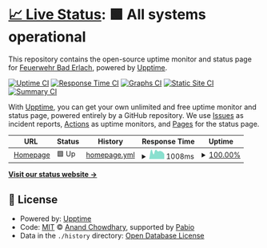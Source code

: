 # [📈 Live Status](https://status.feuerwehr-bad-erlach.at): <!--live status--> **🟩 All systems operational**

This repository contains the open-source uptime monitor and status page for [Feuerwehr Bad Erlach](https://www.feuerwehr-bad-erlach.at), powered by [Upptime](https://github.com/upptime/upptime).

[![Uptime CI](https://github.com/Feuerwehr-Bad-Erlach/status/workflows/Uptime%20CI/badge.svg)](https://github.com/Feuerwehr-Bad-Erlach/status/actions?query=workflow%3A%22Uptime+CI%22)
[![Response Time CI](https://github.com/Feuerwehr-Bad-Erlach/status/workflows/Response%20Time%20CI/badge.svg)](https://github.com/Feuerwehr-Bad-Erlach/status/actions?query=workflow%3A%22Response+Time+CI%22)
[![Graphs CI](https://github.com/Feuerwehr-Bad-Erlach/status/workflows/Graphs%20CI/badge.svg)](https://github.com/Feuerwehr-Bad-Erlach/status/actions?query=workflow%3A%22Graphs+CI%22)
[![Static Site CI](https://github.com/Feuerwehr-Bad-Erlach/status/workflows/Static%20Site%20CI/badge.svg)](https://github.com/Feuerwehr-Bad-Erlach/status/actions?query=workflow%3A%22Static+Site+CI%22)
[![Summary CI](https://github.com/Feuerwehr-Bad-Erlach/status/workflows/Summary%20CI/badge.svg)](https://github.com/Feuerwehr-Bad-Erlach/status/actions?query=workflow%3A%22Summary+CI%22)

With [Upptime](https://upptime.js.org), you can get your own unlimited and free uptime monitor and status page, powered entirely by a GitHub repository. We use [Issues](https://github.com/Feuerwehr-Bad-Erlach/status/issues) as incident reports, [Actions](https://github.com/Feuerwehr-Bad-Erlach/status/actions) as uptime monitors, and [Pages](https://status.feuerwehr-bad-erlach.at) for the status page.

<!--start: status pages-->
<!-- This summary is generated by Upptime (https://github.com/upptime/upptime) -->
<!-- Do not edit this manually, your changes will be overwritten -->
<!-- prettier-ignore -->
| URL | Status | History | Response Time | Uptime |
| --- | ------ | ------- | ------------- | ------ |
| <img alt="" src="https://www.feuerwehr-bad-erlach.at/wp-content/uploads/2020/07/cropped-Logo-Homepage-2.png" height="13"> [Homepage](https://www.feuerwehr-bad-erlach.at) | 🟩 Up | [homepage.yml](https://github.com/feuerwehr-bad-erlach/status/commits/HEAD/history/homepage.yml) | <details><summary><img alt="Response time graph" src="./graphs/homepage/response-time-week.png" height="20"> 1008ms</summary><br><a href="https://status.feuerwehr-bad-erlach.at/history/homepage"><img alt="Response time 793" src="https://img.shields.io/endpoint?url=https%3A%2F%2Fraw.githubusercontent.com%2Ffeuerwehr-bad-erlach%2Fstatus%2FHEAD%2Fapi%2Fhomepage%2Fresponse-time.json"></a><br><a href="https://status.feuerwehr-bad-erlach.at/history/homepage"><img alt="24-hour response time 684" src="https://img.shields.io/endpoint?url=https%3A%2F%2Fraw.githubusercontent.com%2Ffeuerwehr-bad-erlach%2Fstatus%2FHEAD%2Fapi%2Fhomepage%2Fresponse-time-day.json"></a><br><a href="https://status.feuerwehr-bad-erlach.at/history/homepage"><img alt="7-day response time 1008" src="https://img.shields.io/endpoint?url=https%3A%2F%2Fraw.githubusercontent.com%2Ffeuerwehr-bad-erlach%2Fstatus%2FHEAD%2Fapi%2Fhomepage%2Fresponse-time-week.json"></a><br><a href="https://status.feuerwehr-bad-erlach.at/history/homepage"><img alt="30-day response time 922" src="https://img.shields.io/endpoint?url=https%3A%2F%2Fraw.githubusercontent.com%2Ffeuerwehr-bad-erlach%2Fstatus%2FHEAD%2Fapi%2Fhomepage%2Fresponse-time-month.json"></a><br><a href="https://status.feuerwehr-bad-erlach.at/history/homepage"><img alt="1-year response time 815" src="https://img.shields.io/endpoint?url=https%3A%2F%2Fraw.githubusercontent.com%2Ffeuerwehr-bad-erlach%2Fstatus%2FHEAD%2Fapi%2Fhomepage%2Fresponse-time-year.json"></a></details> | <details><summary><a href="https://status.feuerwehr-bad-erlach.at/history/homepage">100.00%</a></summary><a href="https://status.feuerwehr-bad-erlach.at/history/homepage"><img alt="All-time uptime 99.99%" src="https://img.shields.io/endpoint?url=https%3A%2F%2Fraw.githubusercontent.com%2Ffeuerwehr-bad-erlach%2Fstatus%2FHEAD%2Fapi%2Fhomepage%2Fuptime.json"></a><br><a href="https://status.feuerwehr-bad-erlach.at/history/homepage"><img alt="24-hour uptime 100.00%" src="https://img.shields.io/endpoint?url=https%3A%2F%2Fraw.githubusercontent.com%2Ffeuerwehr-bad-erlach%2Fstatus%2FHEAD%2Fapi%2Fhomepage%2Fuptime-day.json"></a><br><a href="https://status.feuerwehr-bad-erlach.at/history/homepage"><img alt="7-day uptime 100.00%" src="https://img.shields.io/endpoint?url=https%3A%2F%2Fraw.githubusercontent.com%2Ffeuerwehr-bad-erlach%2Fstatus%2FHEAD%2Fapi%2Fhomepage%2Fuptime-week.json"></a><br><a href="https://status.feuerwehr-bad-erlach.at/history/homepage"><img alt="30-day uptime 100.00%" src="https://img.shields.io/endpoint?url=https%3A%2F%2Fraw.githubusercontent.com%2Ffeuerwehr-bad-erlach%2Fstatus%2FHEAD%2Fapi%2Fhomepage%2Fuptime-month.json"></a><br><a href="https://status.feuerwehr-bad-erlach.at/history/homepage"><img alt="1-year uptime 99.98%" src="https://img.shields.io/endpoint?url=https%3A%2F%2Fraw.githubusercontent.com%2Ffeuerwehr-bad-erlach%2Fstatus%2FHEAD%2Fapi%2Fhomepage%2Fuptime-year.json"></a></details>

<!--end: status pages-->

[**Visit our status website →**](https://status.feuerwehr-bad-erlach.at)

## 📄 License

- Powered by: [Upptime](https://github.com/upptime/upptime)
- Code: [MIT](./LICENSE) © [Anand Chowdhary](https://anandchowdhary.com), supported by [Pabio](https://pabio.com)
- Data in the `./history` directory: [Open Database License](https://opendatacommons.org/licenses/odbl/1-0/)
